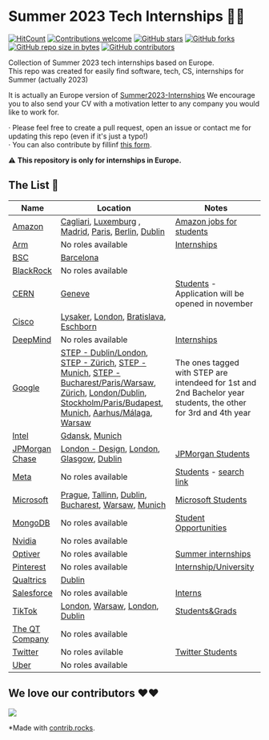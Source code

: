 # Summer 2023 Tech Internships 👩‍💻
[![HitCount](https://hits.dwyl.com/miquelt9/miquelt9.svg?style=flat-square&show=unique)](http://hits.dwyl.com/miquelt9/Summer-Europe-Internships)
[![Contributions welcome](https://img.shields.io/badge/contributions-welcome-brightgreen.svg?style=flat&show=unique)](/CONTRIBUTING.md)
[![GitHub stars](https://img.shields.io/github/stars/miquelt9/Summer-Europe-Internships.svg)](https://GitHub.com/miquelt9/Summer-Europe-Internships/stargazers/)
[![GitHub forks](https://img.shields.io/github/forks/miquelt9/Summer-Europe-Internships.svg)](https://GitHub.com/miquelt9/Summer-Europe-Internships/network/)
[![GitHub repo size in bytes](https://img.shields.io/github/repo-size/miquelt9/Summer-Europe-Internships.svg)](https://github.com/miquelt9/Summer-Europe-Internships)
[![GitHub contributors](https://img.shields.io/github/contributors/miquelt9/Summer-Europe-Internships.svg)](https://GitHub.com/miquelt9/Summer-Europe-Internships/graphs/contributors/)

Collection of Summer 2023 tech internships  based on Europe.      
This repo was created for easily find software, tech, CS, internships for Summer (actually 2023)                                                         

It is actually an Europe version of [Summer2023-Internships](https://github.com/pittcsc/Summer2023-Internships)
We encourage you to also send your CV with a motivation letter to any company you would like to work for.

· Please feel free to create a pull request, open an issue or contact me for updating this repo (even if it's just a typo!)                     
· You can also contribute by fillinf [this form](https://forms.gle/cTkmbD8ZWS38ZhwF8).

:warning: **This repository is only for internships in Europe.**

## The List 👔

| Name  |  Location |  Notes |
|---|---|-------------|
| [Amazon](https://www.amazon.jobs/) | [Cagliari](https://www.amazon.jobs/en/jobs/2208430/2023-software-development-engineer-internship), [Luxemburg](https://www.amazon.jobs/en/jobs/2206316/2023-software-development-engineer-internship) , [Madrid](https://www.amazon.jobs/en/jobs/2206047/2023-software-development-engineer-internship), [Paris](https://www.amazon.jobs/en/jobs/2206003/2023-software-development-engineer-internship-h-f), [Berlin](https://www.amazon.jobs/en/jobs/2205822/2023-software-development-engineer-internship), [Dublin](https://www.amazon.jobs/en/jobs/2204369/2023-front-end-engineer-intern) | [Amazon jobs for students](https://www.amazon.jobs/es/teams/internships-for-students) |
| [Arm](https://careers.arm.com/)| No roles available |[Internships](https://careers.arm.com/search-jobs?acm=8097040&alrpm=ALL&ascf=[%7B%22key%22:%22ALL%22,%22value%22:%22%22%7D])|
| [BSC](https://www.bsc.es/join-us/) | [Barcelona](https://www.bsc.es/join-us/excellence-career-opportunities/bsc-international-summer-hpc-internship-programme) ||
| [BlackRock](https://careers.blackrock.com/) | No roles available ||
| [CERN](https://careers.cern/) | [Geneve](https://careers.cern/summer) | [Students](https://careers.smartrecruiters.com/CERN/students) - Application will be opened in november |
| [Cisco](https://www.cisco.com/c/en/us/about/careers.html)| [Lysaker](https://jobs.cisco.com/jobs/ProjectDetail/Software-Engineering-Summer-Internship/1387077), [London](https://jobs.cisco.com/jobs/ProjectDetail/Network-Support-Engineer-Intern-Summer-2023-London-Meraki/1385167), [Bratislava](https://jobs.cisco.com/jobs/ProjectDetail/Software-Data-Engineer-Internship-Slido/1384614), [Eschborn](https://jobs.cisco.com/jobs/ProjectDetail/Internship-Cyber-Security-Bachelor-Master-Germany/1386196) ||
| [DeepMind](https://deepmind.com/careers) | No roles available | [Internships](https://deepmind.com/careers/internships)|
| [Google](https://careers.google.com/) | [STEP - Dublin/London](https://careers.google.com/jobs/results/117877745121141446/), [STEP - Zürich](https://careers.google.com/jobs/results/106502335259124422/), [STEP - Munich](https://careers.google.com/jobs/results/100509859448791750/), [STEP - Bucharest/Paris/Warsaw](https://careers.google.com/jobs/results/84503718927442630/), [Zürich](https://careers.google.com/jobs/results/131657924352058054/), [London/Dublin](https://careers.google.com/jobs/results/143356178315780806/), [Stockholm/Paris/Budapest](https://careers.google.com/jobs/results/124285698887819974/), [Munich](https://careers.google.com/jobs/results/120298869725504198/), [Aarhus/Málaga](https://careers.google.com/jobs/results/83280649680495302/), [Warsaw](https://careers.google.com/jobs/results/83576580980253382/) | The ones tagged with STEP are intendeed for 1st and 2nd Bachelor year students, the other for 3rd and 4th year |
| [Intel](https://jobs.intel.com/) | [Gdansk](https://jobs.intel.com/job/gdansk/software-engineer-intern/41147/34063312512), [Munich](https://jobs.intel.com/job/munich/software-engineering-intern-m-f-d/41147/35275161696) ||
| [JPMorgan Chase](https://careers.jpmorgan.com/us/en/students/programs) | [London - Design](https://jpmc.fa.oraclecloud.com/hcmUI/CandidateExperience/en/sites/CX_1001/job/210277442), [London](https://jpmc.fa.oraclecloud.com/hcmUI/CandidateExperience/en/sites/CX_1001/job/210277187/?utm_medium=jobshare), [Glasgow](https://jpmc.fa.oraclecloud.com/hcmUI/CandidateExperience/en/sites/CX_1001/job/210277332/?utm_medium=jobshare), [Dublin](https://jpmc.fa.oraclecloud.com/hcmUI/CandidateExperience/en/sites/CX_1001/job/210277425/?utm_medium=jobshare) | [JPMorgan Students](https://careers.jpmorgan.com/us/en/students/programs/software-engineer-summer#careers-section7) |
| [Meta](https://www.metacareers.com/jobs) | No roles available | [Students](https://www.metacareers.com/careerprograms/students/) - [search link](https://www.metacareers.com/jobs/?roles%5B0%5D=intern&is_leadership=0&teams%5B0%5D=Internship+-+Engineering%2C+Tech+%26+Design&teams%5B1%5D=Internship+-+Business&teams%5B2%5D=Internship+-+PhD&teams%5B3%5D=University+Grad+-+PhD+%26+Postdoc&teams%5B4%5D=University+Grad+-+Engineering%2C+Tech+%26+Design&teams%5B5%5D=University+Grad+-+Business&is_in_page=1) |
| [Microsoft](https://careers.microsoft.com/us/en) | [Prague](https://careers.microsoft.com/students/us/en/job/1382836/), [Tallinn](https://careers.microsoft.com/students/us/en/job/1383150/), [Dublin](https://careers.microsoft.com/students/us/en/job/1383756/), [Bucharest](https://careers.microsoft.com/students/us/en/job/1383736/), [Warsaw](https://careers.microsoft.com/students/us/en/job/1467202/), [Munich](https://careers.microsoft.com/students/us/en/job/1469965/) | [Microsoft Students](https://careers.microsoft.com/students/us/en)|
| [MongoDB](https://www.mongodb.com/careers) | No roles available | [Student Opportunities](https://www.mongodb.com/careers/departments/college-students) |
| [Nvidia](https://nvidia.wd5.myworkdayjobs.com/NVIDIAExternalCareerSite) | No roles available ||
| [Optiver](https://www.optiver.com/working-at-optiver/career-opportunities/) | No roles available | [Summer internships](https://www.optiver.com/internships/)|
| [Pinterest](https://www.pinterestcareers.com/) | No roles available | [Internship/University](https://www.pinterestcareers.com/early-career/internship-university-grad-phd-programs/) |
| [Qualtrics](https://www.qualtrics.com/careers/us/en) | [Dublin](https://www.qualtrics.com/careers/us/en/job/4581171/2023-Engineering-Internship-Dublin) | |
| [Salesforce](https://www.salesforce.com/company/careers/) | No roles available | [Interns](https://salesforce.wd1.myworkdayjobs.com/Futureforce_Internships) |
| [TikTok](https://careers.tiktok.com/) | [London](https://careers.tiktok.com/position/7140276012004542750/detail), [Warsaw](https://careers.tiktok.com/position/7139820786924030244/detail), [London](https://careers.tiktok.com/position/7138413101808486693/detail), [Dublin](https://careers.tiktok.com/position/7140276797581674765/detail) | [Students&Grads](https://careers.tiktok.com/position?type=3) |
| [The QT Company](https://the-qt-company.breezy.hr/) | No roles available ||
| [Twitter](https://careers.twitter.com/) | No roles avilable | [Twitter Students](https://careers.twitter.com/en/early-career.html) |
| [Uber](https://www.uber.com/us/en/careers/) | No roles available ||

## We love our contributors ❤️❤️
<a href="https://github.com/miquelt9/Summer-Europe-Internships/graphs/contributors">
  <img src="https://contrib.rocks/image?repo=miquelt9/Summer-Europe-Internships&columns=24&max=480" />
</a>      

*Made with [contrib.rocks](https://contrib.rocks).
